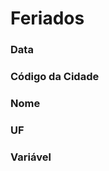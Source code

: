 # Feriados

### Data 
<!-- Data -->

### Código da Cidade
<!-- CdCidade -->

### Nome
<!-- Nome -->

### UF
<!-- CdUF -->

### Variável
<!-- TipoVariavel -->